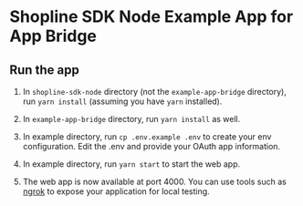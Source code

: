 # Shopline SDK Node Example App for App Bridge

## Run the app

1. In `shopline-sdk-node` directory (not the `example-app-bridge` directory), run `yarn install` (assuming you have `yarn` installed).

2. In `example-app-bridge` directory, run `yarn install` as well.

3. In example directory, run `cp .env.example .env` to create your env configuration. Edit the .env and provide your OAuth app information.

4. In example directory, run `yarn start` to start the web app.

5. The web app is now available at port 4000. You can use tools such as [ngrok](https://ngrok.com/) to expose your application for local testing.
